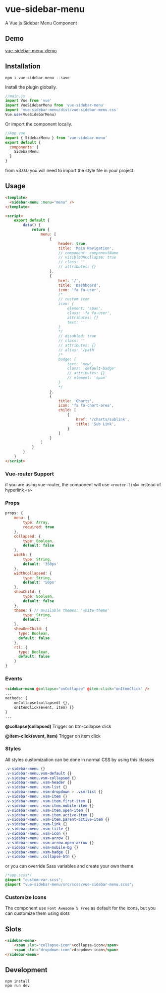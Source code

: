 # vue-sidebar-menu

A Vue.js Sidebar Menu Component

## Demo

[vue-sidebar-menu-demo](https://yaminncco.github.io/vue-sidebar-menu/)

## Installation

```
npm i vue-sidebar-menu --save
```

Install the plugin globally.

```js
//main.js
import Vue from 'vue'
import VueSidebarMenu from 'vue-sidebar-menu'
import 'vue-sidebar-menu/dist/vue-sidebar-menu.css'
Vue.use(VueSidebarMenu)
```

Or import the component locally.

```js
//App.vue
import { SidebarMenu } from 'vue-sidebar-menu'
export default {
  components: {
    SidebarMenu
  }
}
```

from v3.0.0 you will need to import the style file in your project.

## Usage

```html
<template>
  <sidebar-menu :menu="menu" />
</template>

<script>
    export default {
        data() {
            return {
                menu: [
                    {
                        header: true,
                        title: 'Main Navigation',
                        // component: componentName
                        // visibleOnCollapse: true
                        // class: ''
                        // attributes: {}
                    },
                    {
                        href: '/',
                        title: 'Dashboard',
                        icon: 'fa fa-user',
                        /* 
                        // custom icon
                        icon: {
                            element: 'span',
                            class: 'fa fa-user',
                            attributes: {}
                            text: ''
                        }
                        */
                        // disabled: true
                        // class: ''
                        // attributes: {}
                        // alias: '/path'
                        /*
                        badge: {
                            text: 'new',
                            class: 'default-badge'
                            // attributes: {}
                            // element: 'span'
                        }
                        */
                    },
                    {
                        title: 'Charts',
                        icon: 'fa fa-chart-area',
                        child: [
                            {
                                href: '/charts/sublink',
                                title: 'Sub Link',
                            }
                        ]
                    }
                ]
            }
        }
    }
</script>
```

### Vue-router Support

if you are using vue-router, the component will use `<router-link>` instead of hyperlink `<a>`

### Props

```js
props: {
    menu: {
        type: Array,
        required: true
    },
    collapsed: {
        type: Boolean,
        default: false
    },
    width: {
        type: String,
        default: '350px'
    },
    widthCollapsed: {
        type: String,
        default: '50px'
    },
    showChild: {
        type: Boolean,
        default: false
    },
    theme: { // available themes: 'white-theme'
        type: String,
        default: ''
    },
    showOneChild: {
      type: Boolean,
      default: false
    },
    rtl: {
      type: Boolean,
      default: false
    }
}
```

### Events

```html
<sidebar-menu @collapse="onCollapse" @item-click="onItemClick" />
...
methods: {
    onCollapse(collapsed) {},
    onItemClick(event, item) {}
}
...
```

__@collapse(collapsed)__ Trigger on btn-collapse click

__@item-click(event, item)__ Trigger on item click

### Styles

All styles customization can be done in normal CSS by using this classes

```css
.v-sidebar-menu {}
.v-sidebar-menu.vsm-default {}
.v-sidebar-menu.vsm-collapsed {}
.v-sidebar-menu .vsm-header {}
.v-sidebar-menu .vsm-list {}
.v-sidebar-menu .vsm-dropdown > .vsm-list {}
.v-sidebar-menu .vsm-item {}
.v-sidebar-menu .vsm-item.first-item {}
.v-sidebar-menu .vsm-item.mobile-item {}
.v-sidebar-menu .vsm-item.open-item {}
.v-sidebar-menu .vsm-item.active-item {}
.v-sidebar-menu .vsm-item.parent-active-item {}
.v-sidebar-menu .vsm-link {}
.v-sidebar-menu .vsm-title {}
.v-sidebar-menu .vsm-icon {}
.v-sidebar-menu .vsm-arrow {}
.v-sidebar-menu .vsm-arrow.open-arrow {}
.v-sidebar-menu .vsm-mobile-bg {}
.v-sidebar-menu .vsm-badge {}
.v-sidebar-menu .collapse-btn {}
```

or you can override Sass variables and create your own theme

```css
/*app.scss*/
@import "custom-var.scss";
@import "vue-sidebar-menu/src/scss/vue-sidebar-menu.scss";
```

### Customize Icons

The component use `Font Awesome 5 Free` as default for the icons, but you can customize them using slots

## Slots

```html
<sidebar-menu>
    <span slot="collapse-icon">collapse-icon</span>
    <span slot="dropdown-icon">dropdown-icon</span>
</sidebar-menu>
```

## Development

```
npm install
npm run dev
```
